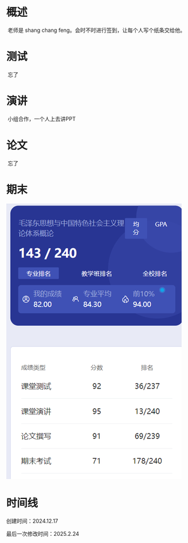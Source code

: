 # 概述

​	老师是 shang chang feng。会时不时进行签到，让每个人写个纸条交给他。

# 测试

​	忘了

# 演讲

​	小组合作，一个人上去讲PPT

# 论文

​	忘了

# 期末

![image-20241217150013421](毛泽东思想与中国特色社会主义理论体系概论-assets/image-20241217150013421.png)

# 时间线

创建时间：2024.12.17

最后一次修改时间：2025.2.24
